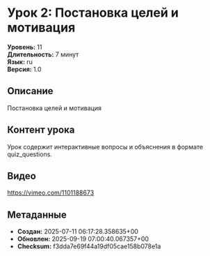 # Урок 2: Постановка целей и мотивация

**Уровень:** 11  
**Длительность:** 7 минут  
**Язык:** ru  
**Версия:** 1.0  

## Описание
Постановка целей и мотивация

## Контент урока
Урок содержит интерактивные вопросы и объяснения в формате quiz_questions.

## Видео
https://vimeo.com/1101188673

## Метаданные
- **Создан:** 2025-07-11 06:17:28.358635+00
- **Обновлен:** 2025-09-19 07:00:40.067357+00
- **Checksum:** f3dda7e69f44a19df05cae158b078e1a
